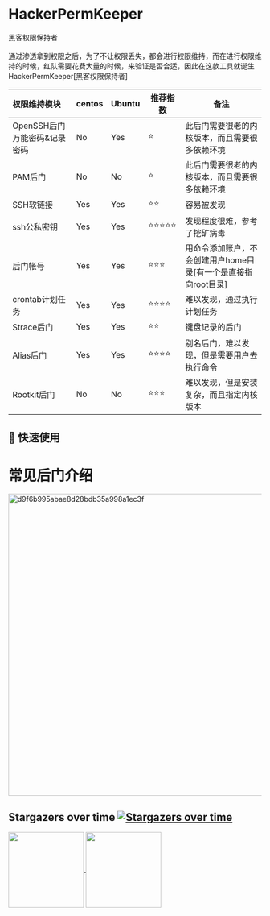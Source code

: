 # HackerPermKeeper  
黑客权限保持者<br/><br/>
通过渗透拿到权限之后，为了不让权限丢失，都会进行权限维持，而在进行权限维持的时候，红队需要花费大量的时候，来验证是否合适，因此在这款工具就诞生 HackerPermKeeper[黑客权限保持者] 



| 权限维持模块                 | centos | Ubuntu | 推荐指数 | 备注                                                         |
| :--------------------------- | ------ | ------ | -------- | ------------------------------------------------------------ |
| OpenSSH后门万能密码&记录密码 |   No      | Yes    | ⭐        | 此后门需要很老的内核版本，而且需要很多依赖环境               |
| PAM后门                      | No     | No     | ⭐        | 此后门需要很老的内核版本，而且需要很多依赖环境               |
| SSH软链接                    | Yes    | Yes    | ⭐⭐       | 容易被发现                                                   |
| ssh公私密钥                  | Yes    | Yes    | ⭐⭐⭐⭐⭐    | 发现程度很难，参考了挖矿病毒                                 |
| 后门帐号                     | Yes    | Yes    | ⭐⭐⭐      | 用命令添加账户，不会创建用户home目录[有一个是直接指向root目录] |
| crontab计划任务              | Yes    | Yes    | ⭐⭐⭐⭐     | 难以发现，通过执行计划任务                                   |
| Strace后门                   | Yes    | Yes    | ⭐⭐       | 键盘记录的后门                                               |
| Alias后门                    | Yes    | Yes    | ⭐⭐⭐⭐     | 别名后门，难以发现，但是需要用户去执行命令                   |
| Rootkit后门                  | No     | No     | ⭐⭐⭐      | 难以发现，但是安装复杂，而且指定内核版本                     |

## 🚀 快速使用




# 常见后门介绍
<img width="600" alt="d9f6b995abae8d28bdb35a998a1ec3f" src="https://github.com/ytMuCheng/HackerPermKeeper/assets/79234113/751f0c6c-e995-47ad-b115-eaaa103754d9">



## Stargazers over time [![Stargazers over time](https://starchart.cc/ytMuCheng/HackerPermKeeper.svg)](https://starchart.cc/ytMuCheng/HackerPermKeeper) 




<a href="https://github.com/ytMuCheng">
  <img height=150 align="center" src="https://github-readme-stats.vercel.app/api?username=ytMuCheng"/>
</a>
<a href="https://github.com/ytMuCheng/HackerPermKeeper/">
  <img height=150 align="center" src="https://github-readme-stats.vercel.app/api/top-langs?username=ytMuCheng&layout=compact&langs_count=8&card_width=320" />
</a>
